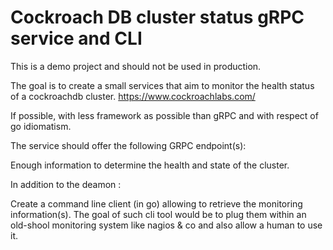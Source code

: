 # Cockroach DB cluster status gRPC service and CLI

This is a demo project and should not be used in production.

The goal is to create a small services that aim to monitor the health status of a cockroachdb cluster.  https://www.cockroachlabs.com/ 

If possible, with less framework as possible than gRPC and with respect of go idiomatism.

The service should offer the following GRPC endpoint(s): 

Enough information to determine the health and state of the cluster.

In addition to the deamon : 

Create a command line client (in go) allowing to retrieve the monitoring information(s). The goal of such cli tool would be to plug them within an old-shool monitoring system like nagios & co and also allow a human to use it.
